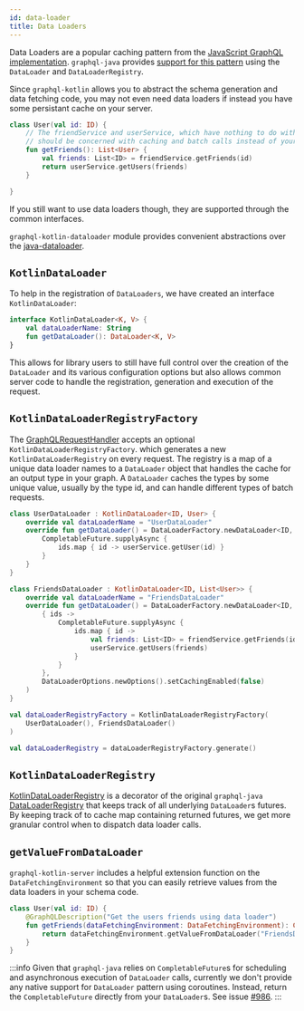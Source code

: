 ```yaml
---
id: data-loader
title: Data Loaders
---
```

Data Loaders are a popular caching pattern from the [JavaScript GraphQL implementation](https://github.com/graphql/dataloader).
`graphql-java` provides [support for this pattern](https://www.graphql-java.com/documentation/v16/batching/)
using the `DataLoader` and `DataLoaderRegistry`.

Since `graphql-kotlin` allows you to abstract the schema generation and data fetching code, you may not even need
data loaders if instead you have some persistant cache on your server.

```kotlin
class User(val id: ID) {
    // The friendService and userService, which have nothing to do with GraphQL,
    // should be concerned with caching and batch calls instead of your schema classes
    fun getFriends(): List<User> {
        val friends: List<ID> = friendService.getFriends(id)
        return userService.getUsers(friends)
    }

}
```

If you still want to use data loaders though, they are supported through the common interfaces.

`graphql-kotlin-dataloader` module provides convenient abstractions over the [java-dataloader](https://github.com/graphql-java/java-dataloader).

## `KotlinDataLoader`

To help in the registration of `DataLoaders`, we have created an interface `KotlinDataLoader`:

```kotlin
interface KotlinDataLoader<K, V> {
    val dataLoaderName: String
    fun getDataLoader(): DataLoader<K, V>
}
```

This allows for library users to still have full control over the creation of the `DataLoader` and its various configuration
options but also allows common server code to handle the registration, generation and execution of the request.

## `KotlinDataLoaderRegistryFactory`

The [GraphQLRequestHandler](../graphql-request-handler.md) accepts an optional `KotlinDataLoaderRegistryFactory`.
which generates a new `KotlinDataLoaderRegistry` on every request. The registry is a map of a unique data loader names to a `DataLoader` object that handles the cache for an output type in your graph.
A `DataLoader` caches the types by some unique value, usually by the type id, and can handle different types of batch requests.

```kotlin
class UserDataLoader : KotlinDataLoader<ID, User> {
    override val dataLoaderName = "UserDataLoader"
    override fun getDataLoader() = DataLoaderFactory.newDataLoader<ID, User> { ids ->
        CompletableFuture.supplyAsync {
            ids.map { id -> userService.getUser(id) }
        }
    }
}

class FriendsDataLoader : KotlinDataLoader<ID, List<User>> {
    override val dataLoaderName = "FriendsDataLoader"
    override fun getDataLoader() = DataLoaderFactory.newDataLoader<ID, User>(
        { ids ->
            CompletableFuture.supplyAsync {
                ids.map { id ->
                    val friends: List<ID> = friendService.getFriends(id)
                    userService.getUsers(friends)
                }
            }
        },
        DataLoaderOptions.newOptions().setCachingEnabled(false)
    )
}

val dataLoaderRegistryFactory = KotlinDataLoaderRegistryFactory(
    UserDataLoader(), FriendsDataLoader()
)

val dataLoaderRegistry = dataLoaderRegistryFactory.generate()
```

## `KotlinDataLoaderRegistry`

[KotlinDataLoaderRegistry](https://github.com/ExpediaGroup/graphql-kotlin/blob/master/executions/graphql-kotlin-dataloader/src/main/kotlin/com/expediagroup/graphql/dataloader/KotlinDataLoaderRegistry.kt)
is a decorator of the original `graphql-java` [DataLoaderRegistry](https://github.com/graphql-java/java-dataloader/blob/master/src/main/java/org/dataloader/DataLoaderRegistry.java)
that keeps track of all underlying `DataLoader`s futures. By keeping track of to cache map containing returned futures,
we get more granular control when to dispatch data loader calls.

## `getValueFromDataLoader`

`graphql-kotlin-server` includes a helpful extension function on the `DataFetchingEnvironment` so that you can easily retrieve values from the data loaders in your schema code.

```kotlin
class User(val id: ID) {
    @GraphQLDescription("Get the users friends using data loader")
    fun getFriends(dataFetchingEnvironment: DataFetchingEnvironment): CompletableFuture<List<User>> {
        return dataFetchingEnvironment.getValueFromDataLoader("FriendsDataLoader", id)
    }
}
```

:::info
Given that `graphql-java` relies on `CompletableFuture`s for scheduling and asynchronous execution of `DataLoader` calls,
currently we don't provide any native support for `DataLoader` pattern using coroutines. Instead, return
the `CompletableFuture` directly from your `DataLoader`s. See issue [#986](https://github.com/ExpediaGroup/graphql-kotlin/issues/986).
:::
